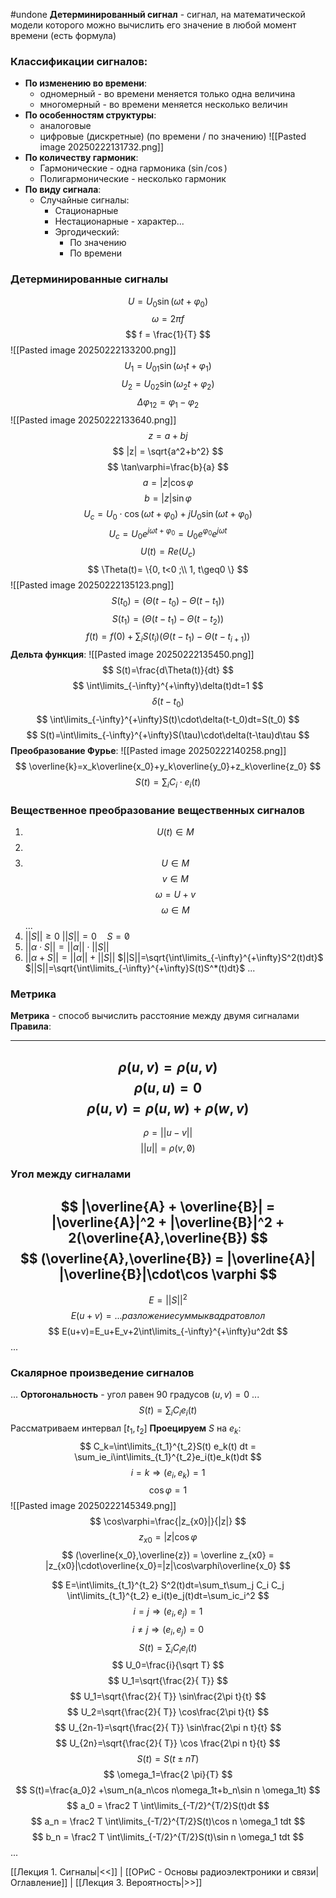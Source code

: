 #undone
**Детерминированный сигнал** - сигнал, на математической модели которого можно вычислить его значение в любой момент времени (есть формула)
### Классификации сигналов:
- **По изменению во времени**:
	- одномерный - во времени меняется только одна величина
	- многомерный - во времени меняется несколько величин
- **По особенностям структуры**:
	- аналоговые
	- цифровые (дискретные) (по времени / по значению)
	  ![[Pasted image 20250222131732.png]]
- **По количеству гармоник**:
	- Гармонические - одна гармоника ($\sin$/$\cos$)
	- Полигармонические - несколько гармоник
- **По виду сигнала**:
	- Случайные сигналы:
		- Стационарные
		- Нестационарные - характер...
		- Эргодический:
			- По значению
			- По времени
### Детерминированные сигналы
$$
U = U_0 \sin(\omega t+\varphi_0)
$$
$$
\omega = 2 \pi f
$$
$$
f = \frac{1}{T}
$$
![[Pasted image 20250222133200.png]]
$$
U_1 = U_{01} \sin(\omega _1 t+\varphi_1)
$$
$$
U_2 = U_{02} \sin(\omega _2 t+\varphi_2)
$$
$$
\Delta \varphi_{12} = \varphi_1 - \varphi_2
$$
![[Pasted image 20250222133640.png]]
$$
z=a+bj
$$
$$
|z| = \sqrt{a^2+b^2}
$$
$$
\tan\varphi=\frac{b}{a}
$$
$$
a=|z|\cos\varphi
$$
$$
b=|z|\sin\varphi
$$
$$
U_с=U_0\cdot\cos(\omega t+\varphi_0) +jU_0\sin(\omega t+\varphi_0)
$$
$$
U_с = U_0e^{j\omega t + \varphi_0}=U_0e^{\varphi_0}e^{j\omega t}
$$
$$
U(t)=Re(U_с)
$$
$$
\Theta(t)= \{0, t<0 ;\\
1, t\geq0 \}
$$
![[Pasted image 20250222135123.png]]
$$
S(t_0) = (\Theta(t-t_0)-\Theta(t-t_1))
$$
$$
S(t_1) = (\Theta(t-t_1)-\Theta(t-t_2))
$$
$$
f(t)=f(0)+\sum_iS(t_i)(\Theta(t-t_1)-\Theta(t-t_{i+1}))
$$
**Дельта функция**:
![[Pasted image 20250222135450.png]]
$$
S(t)=\frac{d\Theta(t)}{dt}
$$
$$
\int\limits_{-\infty}^{+\infty}\delta(t)dt=1
$$
$$
\delta(t-t_0)
$$
$$
\int\limits_{-\infty}^{+\infty}S(t)\cdot\delta(t-t_0)dt=S(t_0)
$$
$$
S(t)=\int\limits_{-\infty}^{+\infty}S(\tau)\cdot\delta(t-\tau)d\tau
$$
**Преобразование Фурье**:
![[Pasted image 20250222140258.png]]
$$
\overline{k}=x_k\overline{x_0}+y_k\overline{y_0}+z_k\overline{z_0}
$$
$$
S(t)=\sum_iC_i\cdot e_i(t)
$$
### Вещественное преобразование вещественных сигналов
1. $$U(t)\in M$$
2. 
3. $$U \in M$$
	$$v \in M$$
	$$\omega = U+v$$
	$$\omega \in M$$
...
4. $||S|| \geq 0$ 
	$||S|| = 0 \quad S=\not0$ 
5. $||\alpha \cdot S|| =  ||\alpha ||\cdot|| S||$
6. $||\alpha + S|| =  ||\alpha ||+|| S||$
$||S||=\sqrt{\int\limits_{-\infty}^{+\infty}S^2(t)dt}$
$||S||=\sqrt{\int\limits_{-\infty}^{+\infty}S(t)S^*(t)dt}$
...
### Метрика
**Метрика** - способ вычислить расстояние между двумя сигналами
**Правила**:

---
$$
\rho (u,v) = \rho (u,v)
$$
$$
\rho (u,u) = 0
$$
$$
\rho (u,v) = \rho (u,w) + \rho (w,v)
$$
---
$$
\rho=||u-v||
$$
 $$
||u||=\rho(v,\not0)
$$
### Угол между сигналами
$$
|\overline{A} + \overline{B}| = |\overline{A}|^2 + |\overline{B}|^2 + 2(\overline{A},\overline{B})
$$
$$
(\overline{A},\overline{B}) = |\overline{A}| |\overline{B}|\cdot\cos \varphi
$$
---
$$
E=||S||^2
$$
$$
E(u+v)= ... разложение суммы квадратов лол
$$
$$
E(u+v)=E_u+E_v+2\int\limits_{-\infty}^{+\infty}u^2dt
$$
...
### Скалярное произведение сигналов
...
**Ортогональность** - угол равен 90 градусов $(u,v) = 0$
...
$$
S(t)=\sum_iC_ie_i(t)
$$
Рассматриваем интервал $[t_1,t_2]$
**Проецируем** $S$ на $e_k$:
$$
C_k=\int\limits_{t_1}^{t_2}S(t) e_k(t) dt = \sum_ie_i\int\limits_{t_1}^{t_2}e_i(t)e_k(t)dt
$$
$$
i=k \Rightarrow (e_i,e_k) = 1
$$
$$
\cos\varphi=1
$$
![[Pasted image 20250222145349.png]]
$$
\cos\varphi=\frac{|z_{x0}|}{|z|}
$$
$$
z_{x0}=|z|\cos\varphi
$$
$$
(\overline{x_0},\overline{z}) = \overline z_{x0} = |z_{x0}|\cdot\overline{x_0}=|z|\cos\varphi\overline{x_0}
$$

$$
E=\int\limits_{t_1}^{t_2} S^2(t)dt=\sum_t\sum_j C_i C_j \int\limits_{t_1}^{t_2} e_i(t)e_j(t)dt=\sum_ic_i^2
$$
$$
i=j \Rightarrow (e_i,e_j)=1
$$
$$
i\not=j \Rightarrow (e_i,e_j)=0
$$
$$
S(t)=\sum_iC_ie_i(t)
$$
$$
U_0=\frac{i}{\sqrt T}
$$
$$
U_1=\sqrt{\frac{2}{ T}}
$$
$$
U_1=\sqrt{\frac{2}{ T}} \sin\frac{2\pi t}{t}
$$
$$
U_2=\sqrt{\frac{2}{ T}} \cos\frac{2\pi t}{t}
$$
$$
U_{2n-1}=\sqrt{\frac{2}{ T}} \sin\frac{2\pi n t}{t}
$$
$$
U_{2n}=\sqrt{\frac{2}{ T}} \cos \frac{2\pi n t}{t}
$$
$$
S(t)=S(t\pm nT)
$$
$$
\omega_1=\frac{2 \pi}{T}
$$
$$
S(t)=\frac{a_0}2 +\sum_n(a_n\cos n\omega_1t+b_n\sin n \omega_1t)
$$
$$
a_0 = \frac2 T \int\limits_{-T/2}^{T/2}S(t)dt
$$
$$
a_n = \frac2 T \int\limits_{-T/2}^{T/2}S(t)\cos n \omega_1 tdt
$$
$$
b_n = \frac2 T \int\limits_{-T/2}^{T/2}S(t)\sin n \omega_1 tdt
$$
...

[[Лекция 1. Сигналы|<<]] | [[ОРиС - Основы радиоэлектроники и связи|Оглавление]] | [[Лекция 3. Вероятность|>>]]

